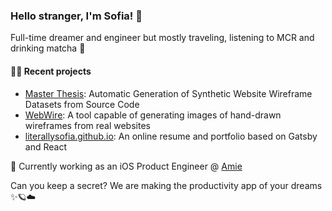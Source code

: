 ### Hello stranger, I'm Sofia! 👋

Full-time dreamer and engineer but mostly traveling, listening to MCR and drinking matcha 🍵

#### 👩‍💻 Recent projects

- [Master Thesis](https://hdl.handle.net/10216/128542): Automatic Generation of Synthetic Website Wireframe Datasets from Source Code
- [WebWire](https://github.com/literallysofia/webwire): A tool capable of generating images of hand-drawn wireframes from real websites
- [literallysofia.github.io](https://literallysofia.github.io): An online resume and portfolio based on Gatsby and React

📍 Currently working as an iOS Product Engineer @ [Amie](https://www.amie.so)

Can you keep a secret? We are making the productivity app of your dreams ✨🪐☁️

<!--
**literallysofia/literallysofia** is a ✨ _special_ ✨ repository because its `README.md` (this file) appears on your GitHub profile.

Here are some ideas to get you started:

- 🔭 I’m currently working on ...
- 🌱 I’m currently learning ...
- 👯 I’m looking to collaborate on ...
- 🤔 I’m looking for help with ...
- 💬 Ask me about ...
- 📫 How to reach me: ...
- 😄 Pronouns: ...
- ⚡ Fun fact: ...
-->
